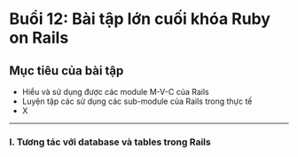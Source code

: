 # Buổi 12: Bài tập lớn cuối khóa Ruby on Rails

## Mục tiêu của bài tập 
 - Hiểu và sử dụng được các module M-V-C của Rails
 - Luyện tập các sử dụng các sub-module của Rails trong thực tế
 - X

-----

### I. Tương tác với database và tables trong Rails 
 

